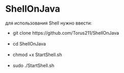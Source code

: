 # ShellOnJava
для использования Shell нужно ввести: <br>
<ul>
<li>git clone https://github.com/Torus211/ShellOnJava</li><br>
<li>cd ShellOnJava</li><br>
<li>chmod +x StartShell.sh</li><br>
<li>sudo ./StartShell.sh</li><br>

  
</ul>
